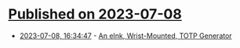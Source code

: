 # [Published on 2023-07-08](index.md)

* [2023-07-08, 16:34:47](https://lobste.rs/s/v4jmts/eink_wrist_mounted_totp_generator) - [An eInk, Wrist-Mounted, TOTP Generator](https://shkspr.mobi/blog/2023/07/an-eink-wrist-mounted-totp-generator/)
